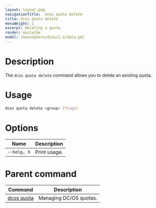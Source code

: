 ```yaml
---
layout: layout.pug
navigationTitle:  dcos quota delete
title: dcos quota delete
menuWeight: 1
excerpt: Deleting a quota
render: mustache
model: /mesosphere/dcos/2.1/data.yml
---
```



# Description

The `dcos quota delete` command allows you to delete an existing quota.

# Usage

```bash
dcos quota delete <group> [flags]
```

# Options

| Name |  Description |
|---------|-------------|
| `--help, h`     | Print usage. |

# Parent command

| Command | Description |
|---------|-------------|
| [dcos quota](/mesosphere/dcos/2.1/cli/command-reference/dcos-quota/)   | Managing DC/OS quotas. |
